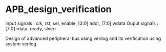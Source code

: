# APB_design_verification

Input signals : clk, rst, sel, enable, [3:0] addr, [7:0] wdata
Ouput signals : [7:0] rdata, ready, slverr

Design of advanced peripheral bus using verilog and its verification using system verilog
